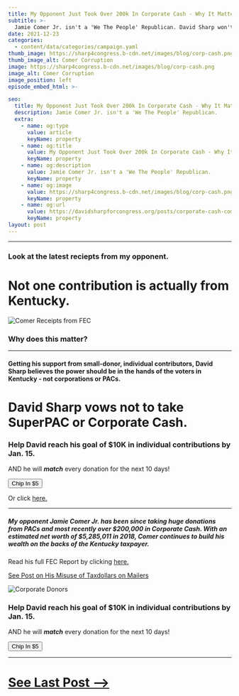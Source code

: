 ```yaml
---
title: My Opponent Just Took Over 200k In Corporate Cash - Why It Matters To You
subtitle: >-
  Jamie Comer Jr. isn't a 'We The People' Republican. David Sharp won't accept Corporate Cash.
date: 2021-12-23
categories:
  - content/data/categories/campaign.yaml
thumb_image: https://sharp4congress.b-cdn.net/images/blog/corp-cash.png
thumb_image_alt: Comer Corruption
image: https://sharp4congress.b-cdn.net/images/blog/corp-cash.png
image_alt: Comer Corruption
image_position: left
episode_embed_html: >-

seo:
  title: My Opponent Just Took Over 200k In Corporate Cash - Why It Matters To You
  description: Jamie Comer Jr. isn't a 'We The People' Republican.
  extra:
    - name: og:type
      value: article
      keyName: property
    - name: og:title
      value: My Opponent Just Took Over 200k In Corporate Cash - Why It Matters To You
      keyName: property
    - name: og:description
      value: Jamie Comer Jr. isn't a 'We The People' Republican.
      keyName: property
    - name: og:image
      value: https://sharp4congress.b-cdn.net/images/blog/corp-cash.png
      keyName: property
    - name: og:url
      value: https://davidsharpforcongress.org/posts/corporate-cash-comer
      keyName: property
layout: post
---
```

---

### Look at the latest reciepts from my opponent.
# Not one contribution is actually from Kentucky.


![Comer Receipts from FEC](https://sharp4congress.b-cdn.net/images/blog/receipts.png)

### **Why does this matter?**
---
#### Getting his support from small-donor, individual contributors, David Sharp believes the power should be in the hands of the voters in Kentucky - not corporations or PACs.  

# David Sharp vows not to take SuperPAC or Corporate Cash.

### Help David reach his goal of $10K in individual contributions by Jan. 15.
AND he will ___match___ every donation for the next 10 days!

<a href="https://secure.winred.com/david-sharp-campaign-fund/win"><button>Chip In $5</button></a>

Or click [here.](https://secure.winred.com/david-sharp-campaign-fund/win)

---

##### My opponent Jamie Comer Jr. has been since taking huge donations from PACs and most recently over $200,000 in Corporate Cash.  With an estimated net worth of $5,285,011 in 2018, Comer continues to build his wealth on the backs of the Kentucky taxpayer.

Read his full FEC Report by clicking [here.](https://www.fec.gov/data/elections/house/KY/01/2022/)


[See Post on His Misuse of Taxdollars on Mailers](/posts/opponent-spends-tax-dollars-on-mailers)

![Corporate Donors](https://sharp4congress.b-cdn.net/images/blog/donor.webp)

### Help David reach his goal of $10K in individual contributions by Jan. 15.
AND he will ___match___ every donation for the next 10 days!

<a href="https://secure.winred.com/david-sharp-campaign-fund/win"><button>Chip In $5</button></a>

---

# [See Last Post -->](/posts/opponent-spends-tax-dollars-on-mailers)
